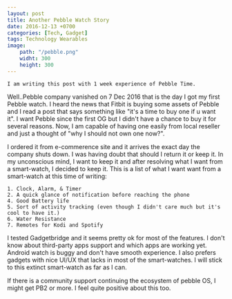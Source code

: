 ```yaml
---
layout: post
title: Another Pebble Watch Story
date: 2016-12-13 +0700
categories: [Tech, Gadget]    
tags: Technology Wearables
image:
    path: "/pebble.png"
    widht: 300
    height: 300
--- 
```


    I am writing this post with 1 week experience of Pebble Time.


Well..Pebble company vanished on 7 Dec 2016 that is the day I got my first Pebble watch. I heard the news that Fitbit is buying some assets of Pebble and I read a post that says something like "it's a time to buy one if u want it". I want Pebble since the first OG but I didn't have a chance to buy it for several reasons. Now, I am capable of having one easily from local reseller and just a thought of "why I should not own one now?". 

I ordered it from e-commerence site and it arrives the exact day the company shuts down. I was having doubt that should I return it or keep it. In my unconscious mind, I want to keep it and after resolving what I want from a smart-watch, I decided to keep it. This is a list of what I want want from a smart-watch at this time of writing:

    1. Clock, Alarm, & Timer
    2. A quick glance of notification before reaching the phone
    4. Good Battery life
    5. Sort of activity tracking (even though I didn't care much but it's cool to have it.)
    6. Water Resistance
    7. Remotes for Kodi and Spotify
    
I tested Gadgetbridge and it seems pretty ok for most of the features. I don't know about third-party apps support and which apps are working yet. Android watch is buggy and don't have smooth experience. I also prefers gadgets with nice UI/UX that lacks in most of the smart-watches. I will stick to this extinct smart-watch as far as I can. 

If there is a community support continuing the ecosystem of pebble OS, I might get PB2 or more. I feel quite positive about this too. 
